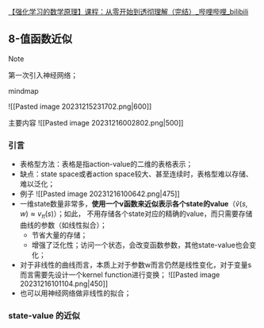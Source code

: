 [【强化学习的数学原理】课程：从零开始到透彻理解（完结）\_哔哩哔哩\_bilibili](https://www.bilibili.com/video/BV1sd4y167NS)

## 8-值函数近似

> [!note]
> 第一次引入神经网络；

mindmap

![[Pasted image 20231215231702.png|600]]

主要内容
![[Pasted image 20231216002802.png|500]]

### 引言

- 表格型方法：表格是指action-value的二维的表格表示；
- 缺点：state space或者action space较大、甚至连续时，表格型难以存储、难以泛化；
- 例子
![[Pasted image 20231216100642.png|475]]
- 一维state数量非常多，**使用一个v函数来近似表示各个state的value**（$\hat{v}(s,w)\approx v_\pi(s)$）；如此， 不用存储各个state对应的精确的value，而只需要存储曲线的参数（如线性拟合）；
	- 节省大量的存储；
	- 增强了泛化性；访问一个状态，会改变函数参数，其他state-value也会变化；
- 对于非线性的曲线而言，本质上对于参数w而言仍然是线性变化，对于变量s而言需要先设计一个kernel function进行变换；
![[Pasted image 20231216101104.png|450]]
- 也可以用神经网络做非线性的拟合；

### state-value 的近似
